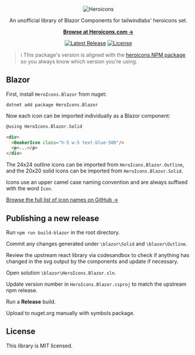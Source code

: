 <p align="center">
  <img src="https://raw.githubusercontent.com/tailwindlabs/heroicons/master/.github/logo.svg" alt="Heroicons">
</p>

<p align="center">
  An unofficial library of Blazor Components for tailwindlabs' heroicons set.
<p>

<p align="center">
  <a href="https://heroicons.com"><strong>Browse at Heroicons.com &rarr;</strong></a>
</p>

<p align="center">
    <a href="https://www.nuget.org/packages/HeroIcons.Blazor"><img src="https://img.shields.io/nuget/v/HeroIcons.Blazor?logo=nuget" alt="Latest Release"></a>
    <a href="https://github.com/tailwindlabs/heroicons/blob/master/LICENSE"><img src="https://img.shields.io/github/license/duaneedwards/heroicons" alt="License"></a>
</p>

> ℹ️ This package's version is aligned with the [heroicons NPM package](https://www.npmjs.com/package/heroicons) so you always know which version you're using.

## Blazor

First, install `HeroIcons.Blazor` from nuget:

```terminal
dotnet add package HeroIcons.Blazor
```

Now each icon can be imported individually as a Blazor component:

```html
@using HeroIcons.Blazor.Solid

<div>
  <BeakerIcon class="h-5 w-5 text-blue-500"/>
  <p>...</p>
</div>
```

The 24x24 outline icons can be imported from `HeroIcons.Blazor.Outline`, and the 20x20 solid icons can be imported from `HeroIcons.Blazor.Solid`.

Icons use an upper camel case naming convention and are always suffixed with the word `Icon`.

[Browse the full list of icon names on GitHub &rarr;](https://github.com/duaneedwards/heroicons/tree/master/blazor/Outline)

## Publishing a new release

Run ```npm run build-blazor``` in the root directory.

Commit any changes generated under ```\blazor\Solid``` and ```\blazor\Outline```.

Review the upstream react library via codesandbox to check if anything has changed in the svg output by the components and update if necessary.

Open solution ```\blazor\HeroIcons.Blazor.sln```.

Update version number in ```HeroIcons.Blazor.csproj``` to match the upstream npm release.

Run a **Release** build.

Upload to nuget.org manually with symbols package.

## License

This library is MIT licensed.
